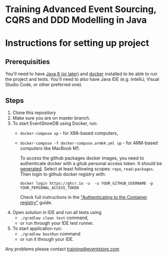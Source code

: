 # Training Advanced Event Sourcing, CQRS and DDD Modelling in Java

# Instructions for setting up project

## Prerequisities

You'll need to have [Java 8 (or later)](https://www.java.com/en/download/help/download_options.html) and [docker](https://www.docker.com/products/docker-desktop) installed to be able to run the project and tests. You'll need to also have Java IDE (e.g. IntelliJ, Visual Studio Code, or other preferred one).

## Steps

1. Clone this repository
2. Make sure you are on master branch.
3. To start EventStoreDB using Docker, run:
   - `docker-compose up` - for X86-based computers,
   - `docker-compose -f docker-compose.arm64.yml up` - for ARM-based computers like MacBook M1. 
   
      To access the github packages docker images, you need to authenticate docker with a gitub personal access token. It should be [generated](https://github.com/settings/tokens/new). Select at least following scopes: `repo`, `read:packages`. Then login to github docker registry with:
      ```shell script
      docker login https://ghcr.io -u  -u YOUR_GITHUB_USERNAME -p YOUR_PERSONAL_ACCESS_TOKEN
      ```
      Check full instructions in the ["Authenticating to the Container registry"](https://docs.github.com/en/packages/working-with-a-github-packages-registry/working-with-the-container-registry#about-container-registry-support) guide.
4. Open solution in IDE and run all tests using
   - `./gradlew clean test` command,
   - or run through your IDE test runner.
5. To start application run:
   - `./gradlew bootRun` command
   - or run it through your IDE.

Any problems please contact training@eventstore.com
